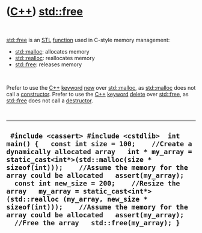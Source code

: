 
 

 

 

 

 

([C++](Cpp.md)) [std::free](CppStdFree.md)
=========================================

 

[std::free](CppStdFree.md) is an [STL](CppStl.md)
[function](CppFunction.md) used in C-style memory management:

-   [std::malloc](CppStdMalloc.md): allocates memory
-   [std::realloc](CppStdRealloc.md): reallocates memory
-   [std::free](CppStdFree.md): releases memory

 

Prefer to use the [C++](Cpp.md) [keyword](CppKeyword.md)
[new](CppNew.md) over [std::malloc](CppStdMalloc.md), as
[std::malloc](CppStdMalloc.md) does not call a
[constructor](CppConstructor.md). Prefer to use the [C++](Cpp.md)
[keyword](CppKeyword.md) [delete](CppDelete.md) over
[std::free](CppStdFree.md), as [std::free](CppStdFree.md) does not call a
[destructor](CppDestructor.md).

 

  ------------------------------------------------------------------------------------------------------------------------------------------------------------------------------------------------------------------------------------------------------------------------------------------------------------------------------------------------------------------------------------------------------------------------------------------------------------------------------------------------------------------------------------------
  ` #include <cassert> #include <cstdlib>  int main() {   const int size = 100;    //Create a dynamically allocated array   int * my_array = static_cast<int*>(std::malloc(size * sizeof(int)));    //Assume the memory for the array could be allocated   assert(my_array);    const int new_size = 200;    //Resize the array   my_array = static_cast<int*>(std::realloc (my_array, new_size * sizeof(int)));    //Assume the memory for the array could be allocated   assert(my_array);    //Free the array   std::free(my_array); }`
  ------------------------------------------------------------------------------------------------------------------------------------------------------------------------------------------------------------------------------------------------------------------------------------------------------------------------------------------------------------------------------------------------------------------------------------------------------------------------------------------------------------------------------------------

 

 

 

 

 

 

